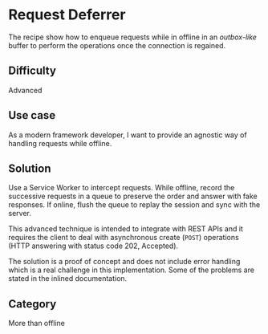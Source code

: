 # Request Deferrer
The recipe show how to enqueue requests while in offline in an _outbox-like_ buffer to perform the operations once the connection is regained.

## Difficulty
Advanced

## Use case
As a modern framework developer, I want to provide an agnostic way of handling requests while offline.

## Solution
Use a Service Worker to intercept requests. While offline, record the successive requests in a queue to preserve the order and answer with fake responses. If online, flush the queue to replay the session and sync with the server.

This advanced technique is intended to integrate with REST APIs and it requires the client to deal with asynchronous create (`POST`) operations (HTTP answering with status code 202, Accepted).

The solution is a proof of concept and does not include error handling which is a real challenge in this implementation. Some of the problems are stated in the inlined documentation.

## Category
More than offline
